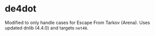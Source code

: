 # de4dot

Modified to only handle cases for Escape From Tarkov (Arena).
Uses updated dnlib (4.4.0) and targets `net48`.
